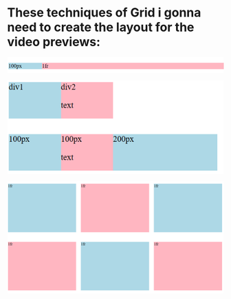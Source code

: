 # These techniques of Grid i gonna need to create the layout for the video previews:

![](https://github.com/JakubTabor/Youtube_prerequisite_techniques/blob/main/Images/Grid_images/1fr_size.png)

![](https://github.com/JakubTabor/Youtube_prerequisite_techniques/blob/main/Images/Grid_images/div_size.png)

![](https://github.com/JakubTabor/Youtube_prerequisite_techniques/blob/main/Images/Grid_images/grid_layout.png)


